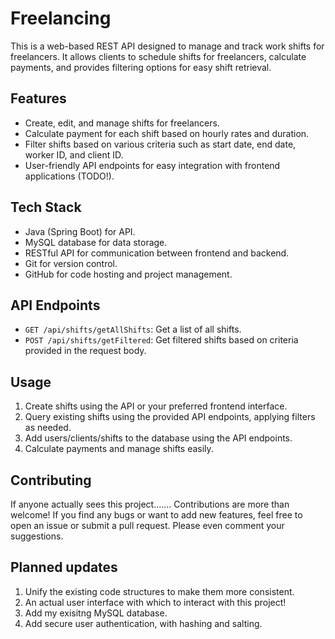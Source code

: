 # Freelancing

This is a web-based REST API designed to manage and track work shifts for freelancers. It allows clients to schedule shifts for freelancers, calculate payments, and provides filtering options for easy shift retrieval.

## Features

- Create, edit, and manage shifts for freelancers.
- Calculate payment for each shift based on hourly rates and duration.
- Filter shifts based on various criteria such as start date, end date, worker ID, and client ID.
- User-friendly API endpoints for easy integration with frontend applications (TODO!).

## Tech Stack

- Java (Spring Boot) for API.
- MySQL database for data storage.
- RESTful API for communication between frontend and backend.
- Git for version control.
- GitHub for code hosting and project management.

## API Endpoints

- `GET /api/shifts/getAllShifts`: Get a list of all shifts.
- `POST /api/shifts/getFiltered`: Get filtered shifts based on criteria provided in the request body.

## Usage

1. Create shifts using the API or your preferred frontend interface.
2. Query existing shifts using the provided API endpoints, applying filters as needed.
3. Add users/clients/shifts to the database using the API endpoints.
4. Calculate payments and manage shifts easily.

## Contributing

If anyone actually sees this project....... Contributions are more than welcome! If you find any bugs or want to add new features, feel free to open an issue or submit a pull request. Please even comment your suggestions.

## Planned updates

1. Unify the existing code structures to make them more consistent.
2. An actual user interface with which to interact with this project!
3. Add my exisitng MySQL database.
4. Add secure user authentication, with hashing and salting.
